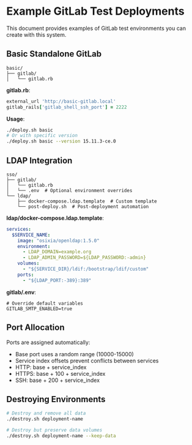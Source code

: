# Example GitLab Test Deployments

This document provides examples of GitLab test environments you can create with this system.

## Basic Standalone GitLab

```
basic/
├── gitlab/
│   └── gitlab.rb
```

**gitlab.rb**:
```ruby
external_url 'http://basic-gitlab.local'
gitlab_rails['gitlab_shell_ssh_port'] = 2222
```

**Usage**:
```bash
./deploy.sh basic
# Or with specific version
./deploy.sh basic --version 15.11.3-ce.0
```

## LDAP Integration

```
sso/
├── gitlab/
│   └── gitlab.rb
│   └── .env  # Optional environment overrides
└── ldap/
    ├── docker-compose.ldap.template  # Custom template
    └── post-deploy.sh  # Post-deployment automation
```

**ldap/docker-compose.ldap.template**:
```yaml
services:
  $SERVICE_NAME:
    image: "osixia/openldap:1.5.0"
    environment:
      - LDAP_DOMAIN=example.org
      - LDAP_ADMIN_PASSWORD=${LDAP_PASSWORD:-admin}
    volumes:
      - "${SERVICE_DIR}/ldif:/bootstrap/ldif/custom"
    ports:
      - "${LDAP_PORT:-389}:389"
```

**gitlab/.env**:
```
# Override default variables
GITLAB_SMTP_ENABLED=true
```

## Port Allocation

Ports are assigned automatically:
- Base port uses a random range (10000-15000)
- Service index offsets prevent conflicts between services
- HTTP: base + service_index
- HTTPS: base + 100 + service_index
- SSH: base + 200 + service_index

## Destroying Environments

```bash
# Destroy and remove all data
./destroy.sh deployment-name

# Destroy but preserve data volumes
./destroy.sh deployment-name --keep-data
```